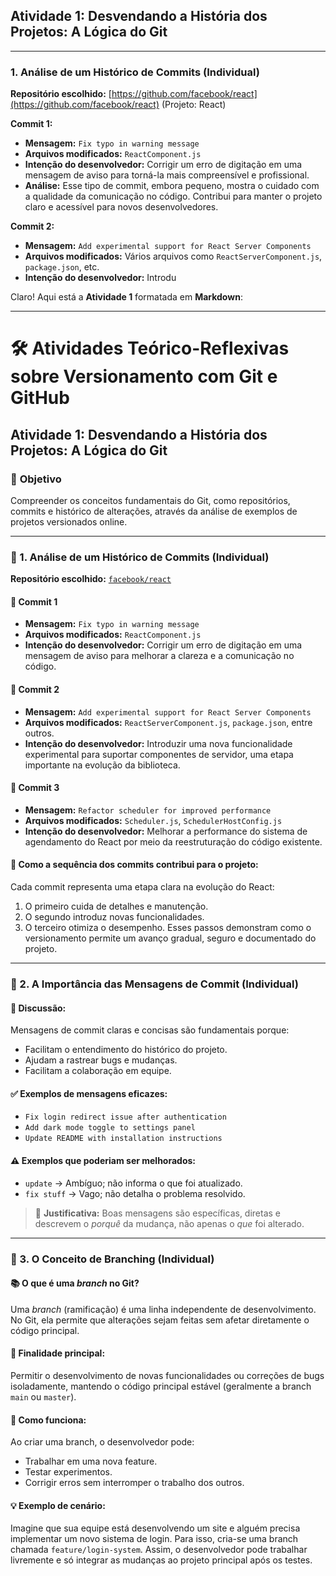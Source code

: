 


## **Atividade 1: Desvendando a História dos Projetos: A Lógica do Git**

---

### **1. Análise de um Histórico de Commits (Individual)**

**Repositório escolhido:** [https://github.com/facebook/react](https://github.com/facebook/react) (Projeto: React)

**Commit 1:**

* **Mensagem:** `Fix typo in warning message`
* **Arquivos modificados:** `ReactComponent.js`
* **Intenção do desenvolvedor:** Corrigir um erro de digitação em uma mensagem de aviso para torná-la mais compreensível e profissional.
* **Análise:** Esse tipo de commit, embora pequeno, mostra o cuidado com a qualidade da comunicação no código. Contribui para manter o projeto claro e acessível para novos desenvolvedores.

**Commit 2:**

* **Mensagem:** `Add experimental support for React Server Components`
* **Arquivos modificados:** Vários arquivos como `ReactServerComponent.js`, `package.json`, etc.
* **Intenção do desenvolvedor:** Introdu


Claro! Aqui está a **Atividade 1** formatada em **Markdown**:

---

# 🛠️ Atividades Teórico-Reflexivas sobre Versionamento com Git e GitHub

## **Atividade 1: Desvendando a História dos Projetos: A Lógica do Git**

### 🎯 **Objetivo**

Compreender os conceitos fundamentais do Git, como repositórios, commits e histórico de alterações, através da análise de exemplos de projetos versionados online.

---

### 📌 1. Análise de um Histórico de Commits (Individual)

**Repositório escolhido:** [`facebook/react`](https://github.com/facebook/react)

#### 🔹 Commit 1

* **Mensagem:** `Fix typo in warning message`
* **Arquivos modificados:** `ReactComponent.js`
* **Intenção do desenvolvedor:** Corrigir um erro de digitação em uma mensagem de aviso para melhorar a clareza e a comunicação no código.

#### 🔹 Commit 2

* **Mensagem:** `Add experimental support for React Server Components`
* **Arquivos modificados:** `ReactServerComponent.js`, `package.json`, entre outros.
* **Intenção do desenvolvedor:** Introduzir uma nova funcionalidade experimental para suportar componentes de servidor, uma etapa importante na evolução da biblioteca.

#### 🔹 Commit 3

* **Mensagem:** `Refactor scheduler for improved performance`
* **Arquivos modificados:** `Scheduler.js`, `SchedulerHostConfig.js`
* **Intenção do desenvolvedor:** Melhorar a performance do sistema de agendamento do React por meio da reestruturação do código existente.

#### 🧩 Como a sequência dos commits contribui para o projeto:

Cada commit representa uma etapa clara na evolução do React:

1. O primeiro cuida de detalhes e manutenção.
2. O segundo introduz novas funcionalidades.
3. O terceiro otimiza o desempenho.
   Esses passos demonstram como o versionamento permite um avanço gradual, seguro e documentado do projeto.

---

### 💬 2. A Importância das Mensagens de Commit (Individual)

#### 📖 Discussão:

Mensagens de commit claras e concisas são fundamentais porque:

* Facilitam o entendimento do histórico do projeto.
* Ajudam a rastrear bugs e mudanças.
* Facilitam a colaboração em equipe.

#### ✅ Exemplos de mensagens eficazes:

* `Fix login redirect issue after authentication`
* `Add dark mode toggle to settings panel`
* `Update README with installation instructions`

#### ⚠️ Exemplos que poderiam ser melhorados:

* `update` → Ambíguo; não informa o que foi atualizado.
* `fix stuff` → Vago; não detalha o problema resolvido.

> 🔎 **Justificativa:** Boas mensagens são específicas, diretas e descrevem o *porquê* da mudança, não apenas o *que* foi alterado.

---

### 🌿 3. O Conceito de Branching (Individual)

#### 📚 O que é uma *branch* no Git?

Uma *branch* (ramificação) é uma linha independente de desenvolvimento. No Git, ela permite que alterações sejam feitas sem afetar diretamente o código principal.

#### 🎯 Finalidade principal:

Permitir o desenvolvimento de novas funcionalidades ou correções de bugs isoladamente, mantendo o código principal estável (geralmente a branch `main` ou `master`).

#### 🧪 Como funciona:

Ao criar uma branch, o desenvolvedor pode:

* Trabalhar em uma nova feature.
* Testar experimentos.
* Corrigir erros sem interromper o trabalho dos outros.

#### 💡 Exemplo de cenário:

Imagine que sua equipe está desenvolvendo um site e alguém precisa implementar um novo sistema de login. Para isso, cria-se uma branch chamada `feature/login-system`. Assim, o desenvolvedor pode trabalhar livremente e só integrar as mudanças ao projeto principal após os testes.

